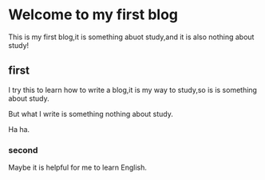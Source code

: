 # Welcome to  my first blog
This is my first blog,it is something abuot study,and it is also nothing about study!
## first
I try this to learn how to write a blog,it is my way to study,so is is something about study.

But what I write is something nothing about study.

Ha ha.
### second 
Maybe it is helpful for me to learn English.
